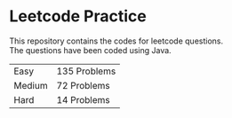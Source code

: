 # Leetcode Practice
This repository contains the codes for leetcode questions. <br>
The questions have been coded using Java. <br>
<table><tr><td>Easy</td><td>135 Problems</td></tr><tr><td>Medium</td><td>72 Problems</td></tr><tr><td>Hard</td><td>14 Problems</td></tr></table>
